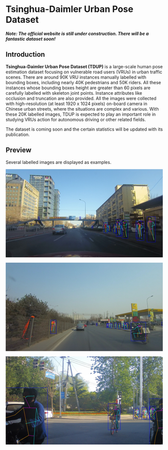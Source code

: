 # Tsinghua-Daimler Urban Pose Dataset
***Note: The official website is still under construction. There will be a fantastic dataset soon!***

## Introduction

**Tsinghua-Daimler Urban Pose Dataset (TDUP)**  is a large-scale human pose estimation dataset focusing on vulnerable road users (VRUs) in urban traffic scenes. There are around 90K VRU instances manually labelled with bounding boxes, including nearly 40K pedestrians and 50K riders. All these instances whose bounding boxes height are greater than 60 pixels are carefully labelled with skeleton joint points. Instance attributes like occlusion and truncation are also provided. All the  images were collected with high-resolution (at least 1920 x 1024 pixels) on-board camera in Chinese urban streets, where the situations are complex and various. With these 20K labelled images, TDUP is expected to play an important role in studying VRUs action for  autonomous driving or other related fields.

The dataset is coming soon and the certain statistics will be updated with its publication.

## Preview

Several labelled images are displayed as examples.

![2017-02-24-14-19-45_14-26-50-000](\examples\2017-02-24-14-19-45_14-26-50-000.jpg)

![2017-03-04-09-56-25_09-56-35-000](\examples\2017-03-04-09-56-25_09-56-35-000.jpg)

![2017-04-25-17-12-35](\examples\2017-04-25-17-12-35.jpg)